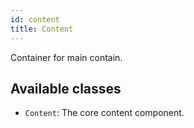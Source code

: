 ```yaml
---
id: content
title: Content
---
```


Container for main contain.

## Available classes
* `Content`: The core content component.


